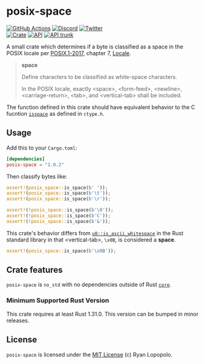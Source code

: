 # posix-space

[![GitHub Actions](https://github.com/artichoke/posix-space/workflows/CI/badge.svg)](https://github.com/artichoke/posix-space/actions)
[![Discord](https://img.shields.io/discord/607683947496734760)](https://discord.gg/QCe2tp2)
[![Twitter](https://img.shields.io/twitter/follow/artichokeruby?label=Follow&style=social)](https://twitter.com/artichokeruby)
<br>
[![Crate](https://img.shields.io/crates/v/posix-space.svg)](https://crates.io/crates/posix-space)
[![API](https://docs.rs/posix-space/badge.svg)](https://docs.rs/posix-space)
[![API trunk](https://img.shields.io/badge/docs-trunk-blue.svg)](https://artichoke.github.io/posix-space/posix_space/)

A small crate which determines if a byte is classified as a space in the POSIX
locale per [POSIX.1-2017], chapter 7, [Locale].

[posix.1-2017]: https://pubs.opengroup.org/onlinepubs/9699919799/mindex.html
[locale]:
  https://pubs.opengroup.org/onlinepubs/9699919799/basedefs/V1_chap07.html

> **space**
>
> Define characters to be classified as white-space characters.
>
> In the POSIX locale, exactly \<space\>, \<form-feed\>, \<newline\>,
> \<carriage-return\>, \<tab\>, and \<vertical-tab\> shall be included.

The function defined in this crate should have equivalent behavior to the C
fucntion [`isspace`] as defined in `ctype.h`.

[`isspace`]: https://linux.die.net/man/3/isspace

## Usage

Add this to your `Cargo.toml`:

```toml
[dependencies]
posix-space = "1.0.2"
```

Then classify bytes like:

```rust
assert!(posix_space::is_space(b' '));
assert!(posix_space::is_space(b'\t'));
assert!(posix_space::is_space(b'\r'));

assert!(!posix_space::is_space(b'\0'));
assert!(!posix_space::is_space(b'C'));
assert!(!posix_space::is_space(b'&'));
```

This crate's behavior differs from [`u8::is_ascii_whitespace`] in the Rust
standard library in that \<vertical-tab\>, `\x0B`, is considered a **space**.

[`u8::is_ascii_whitespace`]:
  https://doc.rust-lang.org/stable/std/primitive.u8.html#method.is_ascii_whitespace

```rust
assert!(posix_space::is_space(b'\x0B'));
```

## Crate features

`posix-space` is `no_std` with no dependencies outside of Rust [`core`].

### Minimum Supported Rust Version

This crate requires at least Rust 1.31.0. This version can be bumped in minor
releases.

## License

`posix-space` is licensed under the [MIT License](LICENSE) (c) Ryan Lopopolo.

[`core`]: https://doc.rust-lang.org/stable/core/

